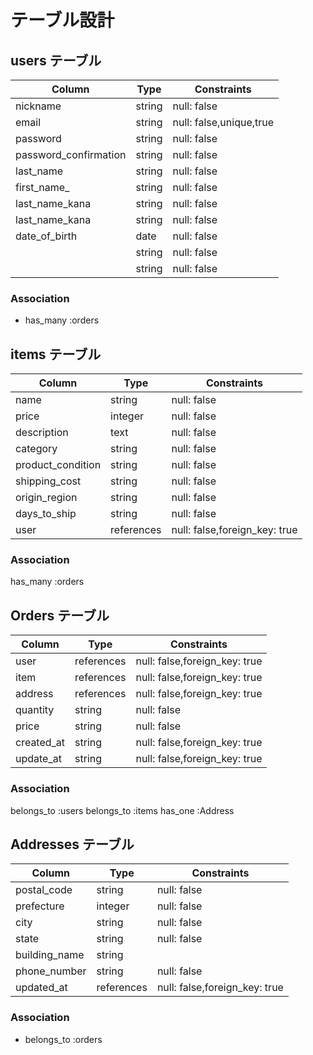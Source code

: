 # テーブル設計

## users テーブル

| Column                 | Type    | Constraints    |
| ----------------       | ------  | -----------    |
| nickname               | string  | null: false    |
| email                  | string  | null: false,unique,true |
| password               | string  | null: false    |
| password_confirmation  | string  | null: false    |
| last_name              | string  | null: false    |
| first_name_            | string  | null: false    |
| last_name_kana         | string  | null: false    |
| last_name_kana         | string  | null: false    |
| date_of_birth          | date    | null: false    |
|              | string  | null: false    |
|              | string  | null: false    |


### Association
- has_many :orders

## items テーブル

| Column        | Type       | Constraints       |
| ------        | ------     | -----------       |
| name          | string     | null: false       | 
| price         | integer    | null: false       | 
| description   | text       | null: false       | 
| category      | string     | null: false       |
| product_condition   | string |null: false      |
| shipping_cost   | string     | null: false     |
| origin_region   | string     | null: false     |
| days_to_ship    | string     | null: false     |
| user            | references    | null: false,foreign_key: true| 

### Association

has_many :orders

## Orders テーブル

| Column     | Type       | Constraints |
| -------    | ---------- | ----------- |
| user       | references | null: false,foreign_key: true |
| item       | references | null: false,foreign_key: true |
| address    | references | null: false,foreign_key: true |
| quantity   | string     | null: false       |
| price      | string     | null: false       |
| created_at | string     | null: false,foreign_key: true      |
| update_at  | string     | null: false,foreign_key: true      |

### Association

belongs_to :users
belongs_to :items
has_one :Address


## Addresses テーブル

| Column        | Type        | Constraints |
| ------        | ----------  | ----------- |
| postal_code   | string      | null: false |
| prefecture    | integer    | null: false |
| city          | string      | null: false |
| state         | string      | null: false |
| building_name | string      |  |
| phone_number  | string      | null: false |
| updated_at    | references | null: false,foreign_key: true | 

### Association

- belongs_to :orders

